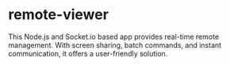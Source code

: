 # remote-viewer
This Node.js and Socket.io based app provides real-time remote management. With screen sharing, batch commands, and instant communication, it offers a user-friendly solution.
